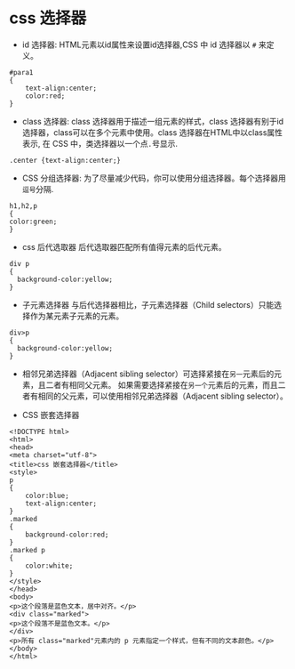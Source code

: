# css 选择器
- id 选择器: 
HTML元素以id属性来设置id选择器,CSS 中 id 选择器以 `#` 来定义。

```
#para1
{
    text-align:center;
    color:red;
}
```

- class 选择器: 
class 选择器用于描述一组元素的样式，class 选择器有别于id选择器，class可以在多个元素中使用。class 选择器在HTML中以class属性表示, 在 CSS 中，类选择器以一个点`.`号显示.

```
.center {text-align:center;}
```

- CSS 分组选择器:
为了尽量减少代码，你可以使用分组选择器。每个选择器用`逗号`分隔.

```
h1,h2,p
{
color:green;
}
```
- css 后代选取器
后代选取器匹配所有值得元素的后代元素。
```
div p
{
  background-color:yellow;
}
```

- 子元素选择器
与后代选择器相比，子元素选择器（Child selectors）只能选择作为某元素子元素的元素。
```
div>p
{
  background-color:yellow;
}
```

- 相邻兄弟选择器（Adjacent sibling selector）可选择紧接在`另一`元素后的元素，且二者有相同父元素。
如果需要选择紧接在`另一个`元素后的元素，而且二者有相同的父元素，可以使用相邻兄弟选择器（Adjacent sibling selector）。

- CSS 嵌套选择器

```
<!DOCTYPE html>
<html>
<head>
<meta charset="utf-8"> 
<title>css 嵌套选择器</title> 
<style>
p
{
	color:blue;
	text-align:center;
}
.marked
{
	background-color:red;
}
.marked p
{
	color:white;
}
</style>
</head>
<body>
<p>这个段落是蓝色文本，居中对齐。</p>
<div class="marked">
<p>这个段落不是蓝色文本。</p>
</div>
<p>所有 class="marked"元素内的 p 元素指定一个样式，但有不同的文本颜色。</p>
</body>
</html>
```